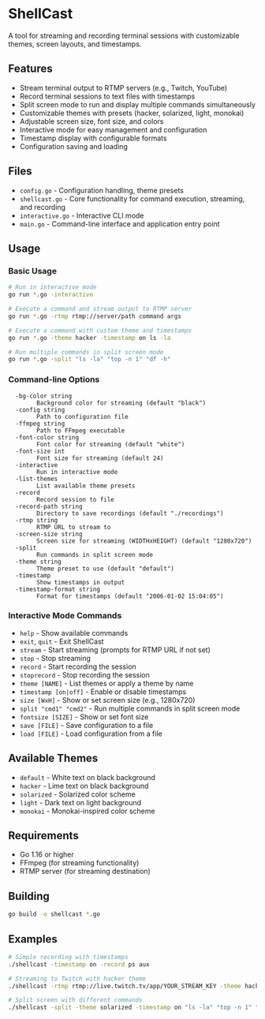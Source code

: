 # ShellCast

A tool for streaming and recording terminal sessions with customizable themes, screen layouts, and timestamps.

## Features

- Stream terminal output to RTMP servers (e.g., Twitch, YouTube)
- Record terminal sessions to text files with timestamps
- Split screen mode to run and display multiple commands simultaneously
- Customizable themes with presets (hacker, solarized, light, monokai)
- Adjustable screen size, font size, and colors
- Interactive mode for easy management and configuration
- Timestamp display with configurable formats
- Configuration saving and loading

## Files

- `config.go` - Configuration handling, theme presets
- `shellcast.go` - Core functionality for command execution, streaming, and recording
- `interactive.go` - Interactive CLI mode
- `main.go` - Command-line interface and application entry point

## Usage

### Basic Usage

```bash
# Run in interactive mode
go run *.go -interactive

# Execute a command and stream output to RTMP server
go run *.go -rtmp rtmp://server/path command args

# Execute a command with custom theme and timestamps
go run *.go -theme hacker -timestamp on ls -la

# Run multiple commands in split screen mode
go run *.go -split "ls -la" "top -n 1" "df -h"
```

### Command-line Options

```
  -bg-color string
        Background color for streaming (default "black")
  -config string
        Path to configuration file
  -ffmpeg string
        Path to FFmpeg executable
  -font-color string
        Font color for streaming (default "white")
  -font-size int
        Font size for streaming (default 24)
  -interactive
        Run in interactive mode
  -list-themes
        List available theme presets
  -record
        Record session to file
  -record-path string
        Directory to save recordings (default "./recordings")
  -rtmp string
        RTMP URL to stream to
  -screen-size string
        Screen size for streaming (WIDTHxHEIGHT) (default "1280x720")
  -split
        Run commands in split screen mode
  -theme string
        Theme preset to use (default "default")
  -timestamp
        Show timestamps in output
  -timestamp-format string
        Format for timestamps (default "2006-01-02 15:04:05")
```

### Interactive Mode Commands

- `help` - Show available commands
- `exit`, `quit` - Exit ShellCast
- `stream` - Start streaming (prompts for RTMP URL if not set)
- `stop` - Stop streaming
- `record` - Start recording the session
- `stoprecord` - Stop recording the session
- `theme [NAME]` - List themes or apply a theme by name
- `timestamp [on|off]` - Enable or disable timestamps
- `size [WxH]` - Show or set screen size (e.g., 1280x720)
- `split "cmd1" "cmd2"` - Run multiple commands in split screen mode
- `fontsize [SIZE]` - Show or set font size
- `save [FILE]` - Save configuration to a file
- `load [FILE]` - Load configuration from a file

## Available Themes

- `default` - White text on black background
- `hacker` - Lime text on black background
- `solarized` - Solarized color scheme
- `light` - Dark text on light background
- `monokai` - Monokai-inspired color scheme

## Requirements

- Go 1.16 or higher
- FFmpeg (for streaming functionality)
- RTMP server (for streaming destination)

## Building

```bash
go build -o shellcast *.go
```

## Examples

```bash
# Simple recording with timestamps
./shellcast -timestamp on -record ps aux

# Streaming to Twitch with hacker theme
./shellcast -rtmp rtmp://live.twitch.tv/app/YOUR_STREAM_KEY -theme hacker top

# Split screen with different commands
./shellcast -split -theme solarized -timestamp on "ls -la" "top -n 1" "netstat -an"
```
